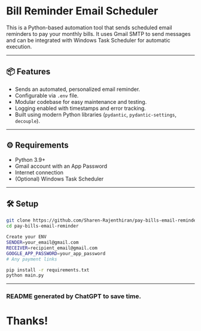 # Bill Reminder Email Scheduler

This is a Python-based automation tool that sends scheduled email reminders to pay your monthly bills. It uses Gmail SMTP to send messages and can be integrated with Windows Task Scheduler for automatic execution.

---

## 📦 Features

- Sends an automated, personalized email reminder.
- Configurable via `.env` file.
- Modular codebase for easy maintenance and testing.
- Logging enabled with timestamps and error tracking.
- Built using modern Python libraries (`pydantic`, `pydantic-settings`, `decouple`).

---

## ⚙️ Requirements

- Python 3.9+
- Gmail account with an App Password
- Internet connection
- (Optional) Windows Task Scheduler

---

## 🛠️ Setup


```bash
git clone https://github.com/Sharen-Rajenthiran/pay-bills-email-reminder.git
cd pay-bills-email-reminder

Create your ENV
SENDER=your_email@gmail.com
RECEIVER=recipient_email@gmail.com
GOOGLE_APP_PASSWORD=your_app_password
# Any payment links

pip install -r requirements.txt
python main.py
```

---

### README generated by ChatGPT to save time.
# Thanks!
